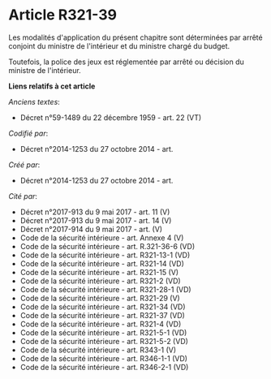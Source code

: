 # Article R321-39

Les modalités d'application du présent chapitre sont déterminées par arrêté conjoint du ministre de l'intérieur et du
ministre chargé du budget.

Toutefois, la police des jeux est réglementée par arrêté ou décision du ministre de l'intérieur.

**Liens relatifs à cet article**

_Anciens textes_:

  - Décret n°59-1489 du 22 décembre 1959 - art. 22 (VT)

_Codifié par_:

  - Décret n°2014-1253 du 27 octobre 2014 - art.

_Créé par_:

  - Décret n°2014-1253 du 27 octobre 2014 - art.

_Cité par_:

  - Décret n°2017-913 du 9 mai 2017 - art. 11 (V)
  - Décret n°2017-913 du 9 mai 2017 - art. 14 (V)
  - Décret n°2017-914 du 9 mai 2017 - art. (V)
  - Code de la sécurité intérieure - art. Annexe 4 (V)
  - Code de la sécurité intérieure - art. R.321-36-6 (VD)
  - Code de la sécurité intérieure - art. R321-13-1 (VD)
  - Code de la sécurité intérieure - art. R321-14 (VD)
  - Code de la sécurité intérieure - art. R321-15 (V)
  - Code de la sécurité intérieure - art. R321-2 (VD)
  - Code de la sécurité intérieure - art. R321-28-1 (VD)
  - Code de la sécurité intérieure - art. R321-29 (V)
  - Code de la sécurité intérieure - art. R321-34 (VD)
  - Code de la sécurité intérieure - art. R321-37 (VD)
  - Code de la sécurité intérieure - art. R321-4 (VD)
  - Code de la sécurité intérieure - art. R321-5-1 (VD)
  - Code de la sécurité intérieure - art. R321-5-2 (VD)
  - Code de la sécurité intérieure - art. R343-1 (V)
  - Code de la sécurité intérieure - art. R346-1-1 (VD)
  - Code de la sécurité intérieure - art. R346-2-1 (VD)
